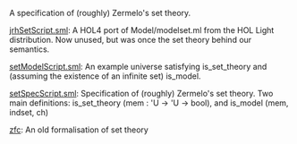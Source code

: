 A specification of (roughly) Zermelo's set theory.

[jrhSetScript.sml](jrhSetScript.sml):
A HOL4 port of Model/modelset.ml from the HOL Light distribution.
Now unused, but was once the set theory behind our semantics.

[setModelScript.sml](setModelScript.sml):
An example universe satisfying is_set_theory and (assuming the
existence of an infinite set) is_model.

[setSpecScript.sml](setSpecScript.sml):
Specification of (roughly) Zermelo's set theory.
Two main definitions:
  is_set_theory (mem : 'U -> 'U -> bool), and
  is_model (mem, indset, ch)

[zfc](zfc):
An old formalisation of set theory
